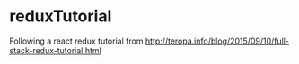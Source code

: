 # reduxTutorial
Following a react redux tutorial from http://teropa.info/blog/2015/09/10/full-stack-redux-tutorial.html
